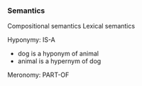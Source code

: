  
### Semantics

Compositional semantics
Lexical semantics

Hyponymy: IS-A
- dog is a hyponym of animal
- animal is a hypernym of dog

Meronomy: PART-OF
